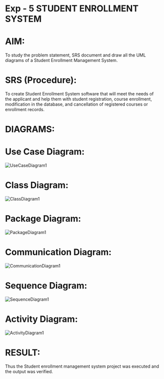 # Exp - 5 STUDENT ENROLLMENT SYSTEM

# AIM:
To study the problem statement, SRS document and draw all the UML diagrams of a Student Enrollment Management System.

# SRS (Procedure):
To create Student Enrollment System software that will meet the needs of the applicant and help them with student registration, course enrollment, modification in the database, and cancellation of registered courses or enrollment records.

# DIAGRAMS:
# Use Case Diagram:
![UseCaseDiagram1](https://github.com/user-attachments/assets/6bc6d8bc-e74e-4201-8090-2d5b09553446)

# Class Diagram:
![ClassDiagram1](https://github.com/user-attachments/assets/dc111751-74d2-4787-85f2-b36c695b3e88)

# Package Diagram:
![PackageDiagram1](https://github.com/user-attachments/assets/34d6a7ce-cdc6-4bf5-ae9e-67e75802f5ee)

# Communication Diagram:
![CommunicationDiagram1](https://github.com/user-attachments/assets/e432bb20-eb42-471c-ac72-9f6bf2d84259)

# Sequence Diagram:
![SequenceDiagram1](https://github.com/user-attachments/assets/b12bc08a-5b3a-49ab-86f4-9f6217eb4c60)

# Activity Diagram:
![ActivityDiagram1](https://github.com/user-attachments/assets/862ee0c8-9235-4f5b-8bd5-573efcfe9b16)

# RESULT:
Thus the Student enrollment management system project was executed and the output was verified.
